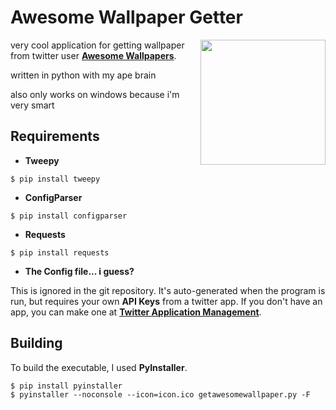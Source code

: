 # Awesome Wallpaper Getter
<img align="right" width="200" height="200" src="https://pbs.twimg.com/profile_images/1387861394012311553/6o9rYvdJ.jpg">

very cool application for getting wallpaper from twitter user [**Awesome Wallpapers**](https://twitter.com/awesomepapers).

written in python with my ape brain

also only works on windows because i'm very smart
## Requirements
- **Tweepy**
```console
$ pip install tweepy
```
- **ConfigParser**
```console
$ pip install configparser
```
- **Requests**
```console
$ pip install requests
```
- **The Config file... i guess?**

This is ignored in the git repository. It's auto-generated when the program is run, but requires your own **API Keys** from a twitter app. If you don't have an app, you can make one at [**Twitter Application Management**](https://apps.twitter.com/).
## Building
To build the executable, I used **PyInstaller**.
```console
$ pip install pyinstaller
$ pyinstaller --noconsole --icon=icon.ico getawesomewallpaper.py -F
```
